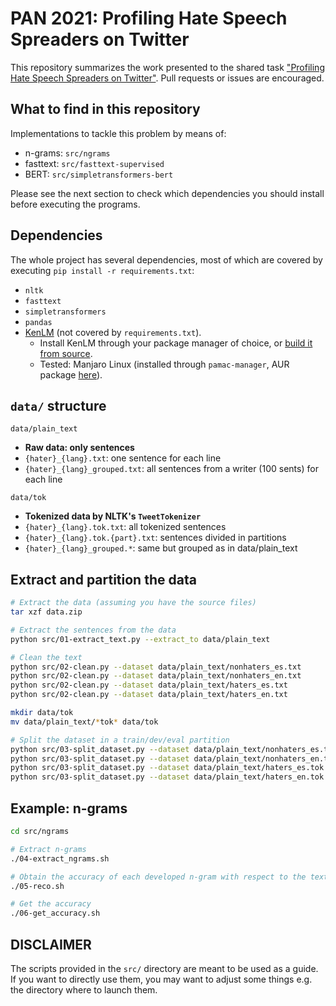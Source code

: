 # PAN 2021: Profiling Hate Speech Spreaders on Twitter

This repository summarizes the work presented to the shared task ["Profiling Hate Speech Spreaders on Twitter"](https://pan.webis.de/clef21/pan21-web/author-profiling.html). Pull requests or issues are encouraged.

## What to find in this repository

Implementations to tackle this problem by means of:
- n-grams: `src/ngrams`
- fasttext: `src/fasttext-supervised`
- BERT: `src/simpletransformers-bert`

Please see the next section to check which dependencies you should install before executing the programs.

## Dependencies

The whole project has several dependencies, most of which are covered by executing `pip install -r requirements.txt`:
- `nltk`
- `fasttext`
- `simpletransformers`
- `pandas`
- [KenLM](https://kheafield.com/code/kenlm/) (not covered by `requirements.txt`).
  - Install KenLM through your package manager of choice, or [build it from source](https://medium.com/tekraze/install-kenlm-binaries-on-ubuntu-language-model-inference-tool-33507000f33).
  - Tested: Manjaro Linux (installed through `pamac-manager`, AUR package [here](https://aur.archlinux.org/packages/kenlm/)).

## `data/` structure

`data/plain_text`
- **Raw data: only sentences**
- `{hater}_{lang}.txt`: one sentence for each line
- `{hater}_{lang}_grouped.txt`: all sentences from a writer (100 sents) for each line

`data/tok`
- **Tokenized data by NLTK's `TweetTokenizer`**
- `{hater}_{lang}.tok.txt`: all tokenized sentences
- `{hater}_{lang}.tok.{part}.txt`: sentences divided in partitions
- `{hater}_{lang}_grouped.*`: same but grouped as in data/plain_text

## Extract and partition the data
```bash
# Extract the data (assuming you have the source files)
tar xzf data.zip

# Extract the sentences from the data
python src/01-extract_text.py --extract_to data/plain_text

# Clean the text
python src/02-clean.py --dataset data/plain_text/nonhaters_es.txt
python src/02-clean.py --dataset data/plain_text/nonhaters_en.txt
python src/02-clean.py --dataset data/plain_text/haters_es.txt
python src/02-clean.py --dataset data/plain_text/haters_en.txt

mkdir data/tok
mv data/plain_text/*tok* data/tok

# Split the dataset in a train/dev/eval partition
python src/03-split_dataset.py --dataset data/plain_text/nonhaters_es.tok.txt
python src/03-split_dataset.py --dataset data/plain_text/nonhaters_en.tok.txt
python src/03-split_dataset.py --dataset data/plain_text/haters_es.tok.txt
python src/03-split_dataset.py --dataset data/plain_text/haters_en.tok.txt
```

## Example: n-grams
```bash
cd src/ngrams

# Extract n-grams
./04-extract_ngrams.sh

# Obtain the accuracy of each developed n-gram with respect to the text
./05-reco.sh

# Get the accuracy
./06-get_accuracy.sh
```

## DISCLAIMER
The scripts provided in the `src/` directory are meant to be used as a guide. If you want to directly use them, you may want to adjust some things e.g. the directory where to launch them.